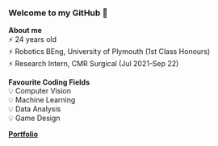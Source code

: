 ### Welcome to my GitHub 👋<br>
**About me** <br>
⚡ 24 years old <br>
⚡ Robotics BEng, University of Plymouth (1st Class Honours) <br>
⚡ Research Intern, CMR Surgical (Jul 2021-Sep 22)<br>

**Favourite Coding Fields** <br>
💡 Computer Vision <br>
💡 Machine Learning <br>
💡 Data Analysis <br>
💡 Game Design <be>

[**Portfolio**]() <br>
